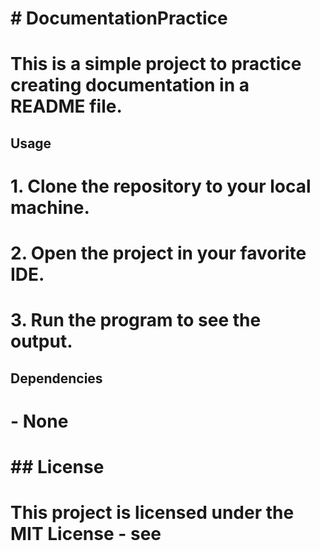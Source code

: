 # # DocumentationPractice
# This is a simple project to practice creating documentation in a README file.

## Usage
# 1. Clone the repository to your local machine.
# 2. Open the project in your favorite IDE.
# 3. Run the program to see the output.

## Dependencies
# - None

# ## License
# This project is licensed under the MIT License - see
